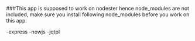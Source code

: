 ###This app is supposed to work on nodester hence node_modules are not included, make sure you install following node_modules before you work on this app.

-express
-nowjs
-jqtpl